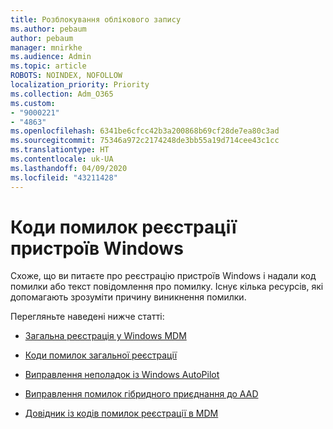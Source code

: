 ```yaml
---
title: Розблокування облікового запису
ms.author: pebaum
author: pebaum
manager: mnirkhe
ms.audience: Admin
ms.topic: article
ROBOTS: NOINDEX, NOFOLLOW
localization_priority: Priority
ms.collection: Adm_O365
ms.custom:
- "9000221"
- "4863"
ms.openlocfilehash: 6341be6cfcc42b3a200868b69cf28de7ea80c3ad
ms.sourcegitcommit: 75346a972c2174248de3bb55a19d714cee43c1cc
ms.translationtype: HT
ms.contentlocale: uk-UA
ms.lasthandoff: 04/09/2020
ms.locfileid: "43211428"
---
```

# <a name="windows-enrolment-error-codes"></a>Коди помилок реєстрації пристроїв Windows

Схоже, що ви питаєте про реєстрацію пристроїв Windows і надали код помилки або текст повідомлення про помилку. Існує кілька ресурсів, які допомагають зрозуміти причину виникнення помилки.
 
Перегляньте наведені нижче статті:

- [Загальна реєстрація у Windows MDM](https://docs.microsoft.com/mem/intune/enrollment/troubleshoot-windows-enrollment-errors)

- [Коди помилок загальної реєстрації](https://docs.microsoft.com/mem/intune/enrollment/troubleshoot-device-enrollment-in-intune#general-enrollment-error-codes)

- [Виправлення неполадок із Windows AutoPilot](https://docs.microsoft.com/windows/deployment/windows-autopilot/troubleshooting)

- [Виправлення помилок гібридного приєднання до AAD](https://docs.microsoft.com/azure/active-directory/devices/troubleshoot-hybrid-join-windows-current)

- [Довідник із кодів помилок реєстрації в MDM](https://docs.microsoft.com/windows/win32/mdmreg/mdm-registration-constants)
